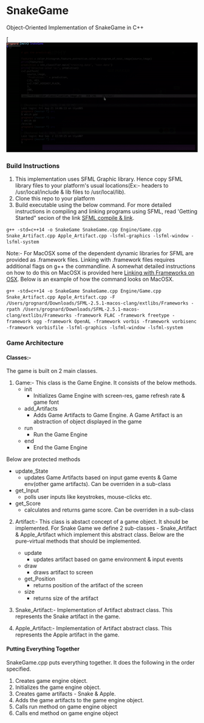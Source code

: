 # SnakeGame
Object-Oriented Implementation of SnakeGame in C++

[![Snake Game](Videos/SnakeGame.gif)

### Build Instructions
1) This implementation uses SFML Graphic library. Hence copy SFML library files to your platform's usual locations(Ex:- headers to /usr/local/include & lib 
files to /usr/local/lib).
2) Clone this repo to your platform
3) Build executable using the below command. For more detailed instructions in compiling and linking programs using SFML, read 'Getting Started" secion of the link
[SFML compile & link](https://www.sfml-dev.org/tutorials/2.5/).
```
g++ -std=c++14 -o SnakeGame SnakeGame.cpp Engine/Game.cpp Snake_Artifact.cpp Apple_Artifact.cpp -lsfml-graphics -lsfml-window -lsfml-system
```
Note:- For MacOSX some of the dependent dynamic libraries for SFML are provided as .framework files. Linking with .framework files requires additional flags on g++ the commandline. A somewhat detailed instructions on how to do this on MacOSX is provided here [Linking with Frameworks on OSX](compiling_and_linking_withSFML.txt).
Below is an example of how the command looks on MacOSX.
```
g++ -std=c++14 -o SnakeGame SnakeGame.cpp Engine/Game.cpp Snake_Artifact.cpp Apple_Artifact.cpp -F /Users/grognard/Downloads/SFML-2.5.1-macos-clang/extlibs/Frameworks -rpath /Users/grognard/Downloads/SFML-2.5.1-macos-clang/extlibs/Frameworks -framework FLAC -framework freetype -framework ogg -framework OpenAL -framework vorbis -framework vorbisenc -framework vorbisfile -lsfml-graphics -lsfml-window -lsfml-system
```
### Game Architecture
#### Classes:-
The game is built on 2 main classes.
1) Game:- 
This class is the Game Engine. It consists of the below methods.
   - init
     - Initializes Game Engine with screen-res, game refresh rate & game font
   - add_Artifacts
     - Adds Game Artifacts to Game Engine. A Game Artifact is an abstraction of object displayed in the game
   - run
     - Run the Game Engine
   - end
     - End the Game Engine
     

Below are protected methods 
   - update_State
     - updates Game Artifacts based on input game events & Game env(other game artifacts). Can be overriden in a sub-class
   - get_Input
     - polls user inputs like keystrokes,  mouse-clicks etc.
   - get_Score
     - calculates and returns game score. Can be overriden in a sub-class
2) Artifact:- This class is abstact concept of a game object. It should be implemented. For Snake Game we define 2 sub-classes - Snake_Artifact & Apple_Artifact 
which implement this abstract class.
Below are the pure-virtual methods that should be implemented.
   - update
     -  updates artifact based on game environment & input events
   - draw
     -  draws artifact to screen
   - get_Position
     -  returns position of the artifact of the screen
   - size
     -  returns size of the artifact
     
3) Snake_Artifact:- Implementation of Artifact abstract class. This represents the Snake artifact in the game.
4) Apple_Artifact:- Implementation of Artifact abstract class. This represents the Apple artifact in the game.

#### Putting Everything Together
SnakeGame.cpp puts everything together. It does the following in the order specified.
1) Creates game engine object.
2) Initializes the game engine object.
3) Creates game artifacts - Snake & Apple.
4) Adds the game artifacts to the game engine object.
4) Calls run method on game engine object
5) Calls end method on game engine object
